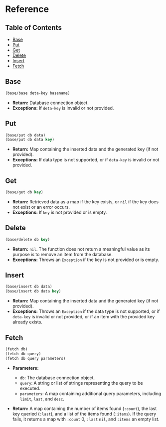 # Reference

## Table of Contents

-   [Base](#base)
-   [Put](#put)
-   [Get](#get)
-   [Delete](#delete)
-   [Insert](#insert)
-   [Fetch](#fetch)

<a name="base"></a>

## Base

```clojure
(base/base deta-key basename)
```

-   **Return:** Database connection object.
-   **Exceptions:** If `deta-key` is invalid or not provided.

<a name="put"></a>

## Put

```clojure
(base/put db data)
(base/put db data key)
```

-   **Return:** Map containing the inserted data and the generated key (if not provided).
-   **Exceptions:** If data type is not supported, or if `deta-key` is invalid or not provided.

<a name="get"></a>

## Get

```clojure
(base/get db key)
```

-   **Return:** Retrieved data as a map if the key exists, or `nil` if the key does not exist or an error occurs.
-   **Exceptions:** If `key` is not provided or is empty.

<a name="delete"></a>

## Delete

```clojure
(base/delete db key)
```

-   **Return:** `nil`. The function does not return a meaningful value as its purpose is to remove an item from the database.
-   **Exceptions:** Throws an `Exception` if the key is not provided or is empty.

<a name="insert"></a>

## Insert

```clojure
(base/insert db data)
(base/insert db data key)
```

-   **Return:** Map containing the inserted data and the generated key (if not provided).
-   **Exceptions:** Throws an `Exception` if the data type is not supported, or if `deta-key` is invalid or not provided, or if an item with the provided key already exists.

<a name="fetch"></a>

## Fetch

```clojure
(fetch db)
(fetch db query)
(fetch db query parameters)
```

-   **Parameters:**

    -   `db`: The database connection object.
    -   `query`: A string or list of strings representing the query to be executed.
    -   `parameters`: A map containing additional query parameters, including `limit`, `last`, and `desc`.

-   **Return:** A map containing the number of items found (`:count`), the last key queried (`:last`), and a list of the items found (`:items`). If the query fails, it returns a map with `:count` 0, `:last` `nil`, and `:items` an empty list.
